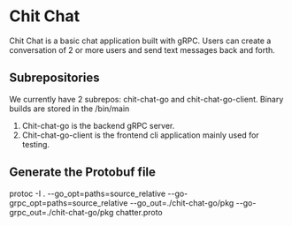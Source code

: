 # Chit Chat
Chit Chat is a basic chat application built with gRPC. Users can create a conversation of 2 or more users and send text messages back and forth.

## Subrepositories
We currently have 2 subrepos: chit-chat-go and chit-chat-go-client. Binary builds are stored in the <subrepos>/bin/main
1. Chit-chat-go is the backend gRPC server. 
2. Chit-chat-go-client is the frontend cli application mainly used for testing. 

## Generate the Protobuf file
protoc -I . --go_opt=paths=source_relative --go-grpc_opt=paths=source_relative  --go_out=./chit-chat-go/pkg --go-grpc_out=./chit-chat-go/pkg chatter.proto
